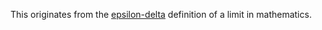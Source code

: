 This originates from the [epsilon-delta](https://en.wikipedia.org/wiki/(%CE%B5,_%CE%B4)-definition_of_limit) definition of a limit in mathematics.
